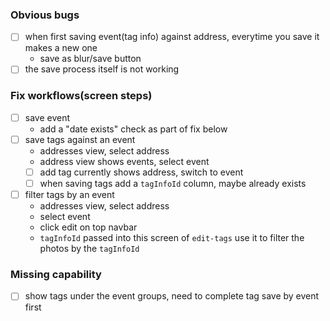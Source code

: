 ### Obvious bugs
- [ ] when first saving event(tag info) against address, everytime you save it makes a new one
    - save as blur/save button
- [ ] the save process itself is not working

### Fix workflows(screen steps)
- [ ] save event
    - add a "date exists" check as part of fix below
- [ ] save tags against an event
    - addresses view, select address
    - address view shows events, select event
    - [ ] add tag currently shows address, switch to event
    - [ ] when saving tags add a `tagInfoId` column, maybe already exists
- [ ] filter tags by an event
    - addresses view, select address
    - select event
    - click edit on top navbar
    - `tagInfoId` passed into this screen of `edit-tags` use it to filter the
        photos by the `tagInfoId`

### Missing capability
- [ ] show tags under the event groups, need to complete tag save by event first